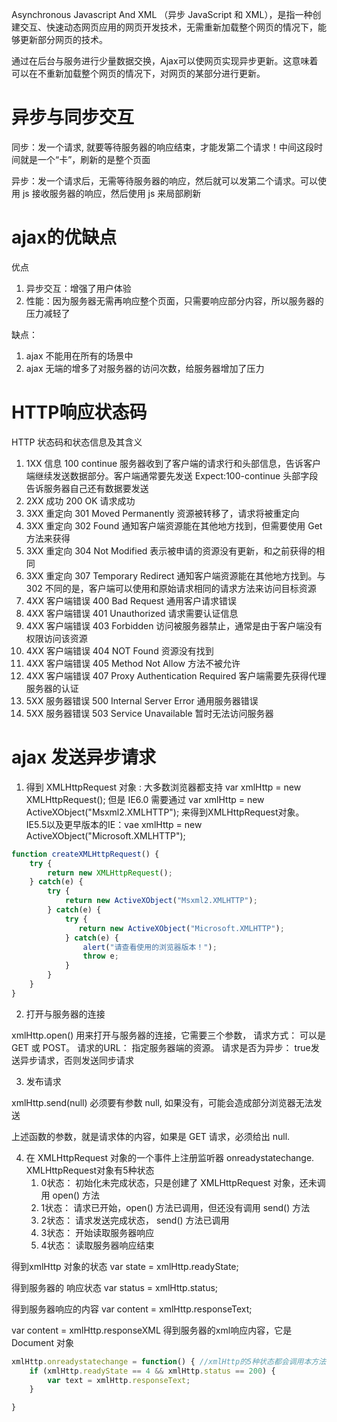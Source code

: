 Asynchronous Javascript And XML （异步 JavaScript 和 XML），是指一种创建交互、快速动态网页应用的网页开发技术，无需重新加载整个网页的情况下，能够更新部分网页的技术。

通过在后台与服务进行少量数据交换，Ajax可以使网页实现异步更新。这意味着可以在不重新加载整个网页的情况下，对网页的某部分进行更新。

# 异步与同步交互
同步：发一个请求, 就要等待服务器的响应结束，才能发第二个请求！中间这段时间就是一个“卡”，刷新的是整个页面

异步：发一个请求后，无需等待服务器的响应，然后就可以发第二个请求。可以使用 js 接收服务器的响应，然后使用 js 来局部刷新


# ajax的优缺点
优点
1. 异步交互：增强了用户体验
2. 性能：因为服务器无需再响应整个页面，只需要响应部分内容，所以服务器的压力减轻了

缺点：
1. ajax 不能用在所有的场景中
2. ajax 无端的增多了对服务器的访问次数，给服务器增加了压力

# HTTP响应状态码
HTTP 状态码和状态信息及其含义
1. 1XX 信息    100 continue        服务器收到了客户端的请求行和头部信息，告诉客户端继续发送数据部分。客户端通常要先发送 Expect:100-continue 头部字段告诉服务器自己还有数据要发送
2. 2XX 成功    200 OK              请求成功
3. 3XX 重定向  301 Moved Permanently  资源被转移了，请求将被重定向
4. 3XX 重定向  302 Found           通知客户端资源能在其他地方找到，但需要使用 Get 方法来获得
5. 3XX 重定向  304 Not Modified    表示被申请的资源没有更新，和之前获得的相同
6. 3XX 重定向  307 Temporary Redirect 通知客户端资源能在其他地方找到。与 302 不同的是，客户端可以使用和原始请求相同的请求方法来访问目标资源
7. 4XX 客户端错误  400 Bad Request  通用客户请求错误
8. 4XX 客户端错误  401 Unauthorized 请求需要认证信息
9. 4XX 客户端错误  403 Forbidden    访问被服务器禁止，通常是由于客户端没有权限访问该资源
10. 4XX 客户端错误 404 NOT Found    资源没有找到
11. 4XX 客户端错误 405 Method Not Allow 方法不被允许
12. 4XX 客户端错误 407 Proxy Authentication Required 客户端需要先获得代理服务器的认证
13. 5XX 服务器错误 500 Internal Server Error 通用服务器错误
14. 5XX 服务器错误 503 Service Unavailable   暂时无法访问服务器

# ajax 发送异步请求
1. 得到 XMLHttpRequest 对象 : 大多数浏览器都支持 var xmlHttp = new XMLHttpRequest();   但是 IE6.0 需要通过 var xmlHttp = new ActiveXObject("Msxml2.XMLHTTP"); 来得到XMLHttpRequest对象。 IE5.5以及更早版本的IE：vae xmlHttp = new ActiveXObject("Microsoft.XMLHTTP");
```js
function createXMLHttpRequest() {
    try {
        return new XMLHttpRequest();
    } catch(e) {
        try {
            return new ActiveXObject("Msxml2.XMLHTTP");
        } catch(e) {
            try {
               return new ActiveXObject("Microsoft.XMLHTTP"); 
            } catch(e) {
                alert("请查看使用的浏览器版本！");
                throw e;
            }
        }
    }
}
```
2. 打开与服务器的连接 

xmlHttp.open() 用来打开与服务器的连接，它需要三个参数， 请求方式： 可以是 GET 或 POST。  请求的URL： 指定服务器端的资源。  请求是否为异步： true发送异步请求，否则发送同步请求

3. 发布请求

xmlHttp.send(null)  必须要有参数 null, 如果没有，可能会造成部分浏览器无法发送

上述函数的参数，就是请求体的内容，如果是 GET 请求，必须给出 null.

4. 在 XMLHttpRequest 对象的一个事件上注册监听器  onreadystatechange. XMLHttpRequest对象有5种状态
   1. 0状态： 初始化未完成状态，只是创建了 XMLHttpRequest 对象，还未调用 open() 方法
   2. 1状态： 请求已开始，open() 方法已调用，但还没有调用 send() 方法
   3. 2状态： 请求发送完成状态， send() 方法已调用
   4. 3状态： 开始读取服务器响应
   5. 4状态： 读取服务器响应结束

得到xmlHttp 对象的状态 var state = xmlHttp.readyState;

得到服务器的 响应状态 var status = xmlHttp.status;

得到服务器响应的内容 var content = xmlHttp.responseText;

var content = xmlHttp.responseXML 得到服务器的xml响应内容，它是 Document 对象

```js
xmlHttp.onreadystatechange = function() { //xmlHttp的5种状态都会调用本方法
    if (xmlHttp.readyState == 4 && xmlHttp.status == 200) {
        var text = xmlHttp.responseText;
    }

}
```

